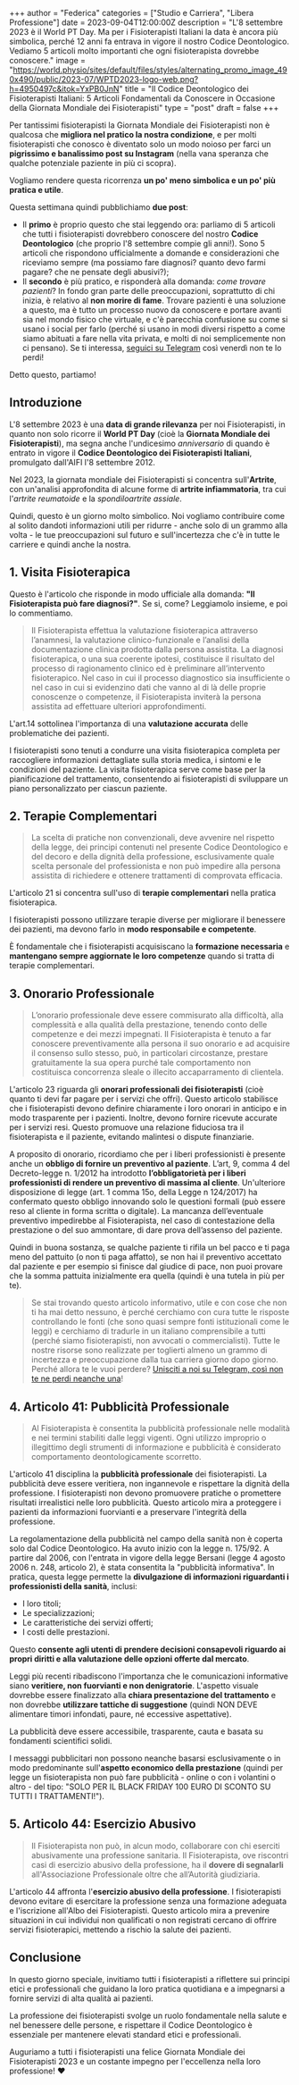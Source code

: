 +++
author = "Federica"
categories = ["Studio e Carriera", "Libera Professione"]
date = 2023-09-04T12:00:00Z
description = "L'8 settembre 2023 è il World PT Day. Ma per i Fisioterapisti Italiani la data è ancora più simbolica, perché 12 anni fa entrava in vigore il nostro Codice Deontologico. Vediamo 5 articoli molto importanti che ogni fisioterapista dovrebbe conoscere."
image = "https://world.physio/sites/default/files/styles/alternating_promo_image_490x490/public/2023-07/WPTD2023-logo-web.png?h=4950497c&itok=YxPB0JnN"
title = "Il Codice Deontologico dei Fisioterapisti Italiani: 5 Articoli Fondamentali da Conoscere in Occasione della Giornata Mondiale dei Fisioterapisti"
type = "post"
draft = false
+++

Per tantissimi fisioterapisti la Giornata Mondiale dei Fisioterapisti non è qualcosa che **migliora nel pratico la nostra condizione**, e per molti fisioterapisti che conosco è diventato solo un modo noioso per farci un **pigrissimo e banalissimo post su Instagram** (nella vana speranza che qualche potenziale paziente in più ci scopra).

Vogliamo rendere questa ricorrenza **un po' meno simbolica e un po' più pratica e utile**.

Questa settimana quindi pubblichiamo **due post**: 

- Il **primo** è proprio questo che stai leggendo ora: parliamo di 5 articoli che tutti i fisioterapisti dovrebbero conoscere del nostro **Codice Deontologico** (che proprio l'8 settembre compie gli anni!). Sono 5 articoli che rispondono ufficialmente a domande e considerazioni che riceviamo sempre (ma possiamo fare diagnosi? quanto devo farmi pagare? che ne pensate degli abusivi?);
- Il **secondo** è più pratico, e risponderà alla domanda: *come trovare pazienti*? In fondo gran parte delle preoccupazioni, soprattutto di chi inizia, è relativo al **non morire di fame**. Trovare pazienti è una soluzione a questo, ma è tutto un processo nuovo da conoscere e portare avanti sia nel mondo fisico che virtuale, e c'è parecchia confusione su come si usano i social per farlo (perché si usano in modi diversi rispetto a come siamo abituati a fare nella vita privata, e molti di noi semplicemente non ci pensano). Se ti interessa, [seguici su Telegram](https://t.me/fisioterapisti_official) così venerdì non te lo perdi!

Detto questo, partiamo!

## Introduzione

L'8 settembre 2023 è una **data di grande rilevanza** per noi Fisioterapisti, in quanto non solo ricorre il **World PT Day** (cioè la **Giornata Mondiale dei Fisioterapisti**), ma segna anche l'undicesimo *anniversario* di quando è entrato in vigore il **Codice Deontologico dei Fisioterapisti Italiani**, promulgato dall'AIFI l'8 settembre 2012. 

Nel 2023, la giornata mondiale dei Fisioterapisti si concentra sull'**Artrite**, con un'analisi approfondita di alcune forme di **artrite infiammatoria**, tra cui l'*artrite reumatoide* e la *spondiloartrite assiale*. 

Quindi, questo è un giorno molto simbolico. Noi vogliamo contribuire come al solito dandoti informazioni utili per ridurre - anche solo di un grammo alla volta - le tue preoccupazioni sul futuro e sull'incertezza che c'è in tutte le carriere e quindi anche la nostra. 

## 1. Visita Fisioterapica

Questo è l'articolo che risponde in modo ufficiale alla domanda: **"Il Fisioterapista può fare diagnosi?"**. Se si, come? Leggiamolo insieme, e poi lo commentiamo.

> Il Fisioterapista effettua la valutazione fisioterapica attraverso l’anamnesi, la valutazione clinico-funzionale e l’analisi della documentazione clinica prodotta dalla persona assistita. La diagnosi fisioterapica, o una sua coerente ipotesi, costituisce il risultato del processo di  ragionamento clinico ed è preliminare all’intervento fisioterapico. Nel caso in cui il processo diagnostico sia insufficiente o nel caso in cui si evidenzino dati che vanno al di là delle proprie conoscenze o competenze, il Fisioterapista inviterà la persona assistita ad effettuare ulteriori approfondimenti.

L'art.14 sottolinea l'importanza di una **valutazione accurata** delle problematiche dei pazienti. 

I fisioterapisti sono tenuti a condurre una visita fisioterapica completa per raccogliere informazioni dettagliate sulla storia medica, i sintomi e le condizioni del paziente. La visita fisioterapica serve come base per la pianificazione del trattamento, consentendo ai fisioterapisti di sviluppare un piano personalizzato per ciascun paziente. 

## 2. Terapie Complementari
> La scelta di pratiche non convenzionali, deve avvenire nel rispetto della legge, dei principi contenuti nel presente Codice Deontologico e del decoro e della dignità della professione, esclusivamente quale scelta personale del professionista e non può impedire alla persona assistita di richiedere e ottenere trattamenti di comprovata efficacia.

L'articolo 21 si concentra sull'uso di **terapie complementari** nella pratica fisioterapica. 

I fisioterapisti possono utilizzare terapie diverse per migliorare il benessere dei pazienti, ma devono farlo in **modo responsabile e competente**. 

È fondamentale che i fisioterapisti acquisiscano la **formazione necessaria** e **mantengano sempre aggiornate le loro competenze** quando si tratta di terapie complementari.

## 3. Onorario Professionale

> L’onorario professionale deve essere commisurato alla difficoltà, alla complessità e alla qualità della prestazione, tenendo conto delle competenze e dei mezzi impegnati. Il Fisioterapista è tenuto a far conoscere preventivamente alla persona il suo onorario e ad acquisire il consenso sullo stesso, può, in particolari circostanze, prestare gratuitamente la sua opera purché tale comportamento non costituisca concorrenza sleale o illecito accaparramento di clientela.

L'articolo 23 riguarda gli **onorari professionali dei fisioterapisti** (cioè quanto ti devi far pagare per i servizi che offri). Questo articolo stabilisce che i fisioterapisti devono definire chiaramente i loro onorari in anticipo e in modo trasparente per i pazienti. Inoltre, devono fornire ricevute accurate per i servizi resi. Questo promuove una relazione fiduciosa tra il fisioterapista e il paziente, evitando malintesi o dispute finanziarie.

A proposito di onorario, ricordiamo che per i liberi professionisti è presente anche un **obbligo di fornire un preventivo al paziente**. L’art, 9, comma 4 del Decreto-legge n. 1/2012 ha introdotto **l’obbligatorietà per i liberi professionisti di rendere un preventivo di massima al cliente**. Un'ulteriore disposizione di legge (art. 1 comma 15o, della Legge n 124/2017) ha confermato questo obbligo innovando solo le questioni formali (può essere reso al cliente in forma scritta o digitale). La mancanza dell’eventuale preventivo impedirebbe al Fisioterapista, nel caso di contestazione della prestazione o del suo ammontare, di dare prova dell’assenso del paziente.

Quindi in buona sostanza, se qualche paziente ti rifila un bel pacco e ti paga meno del pattuito (o non ti paga affatto), se non hai il preventivo accettato dal paziente e per esempio si finisce dal giudice di pace, non puoi provare che la somma pattuita inizialmente era quella (quindi è una tutela in più per te). 

> Se stai trovando questo articolo informativo, utile e con cose che non ti ha mai detto nessuno, è perché cerchiamo con cura tutte le risposte controllando le fonti (che sono quasi sempre fonti istituzionali come le leggi) e cerchiamo di tradurle in un italiano comprensibile a tutti (perché siamo fisioterapisti, non avvocati o commercialisti). Tutte le nostre risorse sono realizzate per toglierti almeno un grammo di incertezza e preoccupazione dalla tua carriera giorno dopo giorno. Perché allora te le vuoi perdere? [Unisciti a noi su Telegram, così non te ne perdi neanche una](https://t.me/fisioterapisti_official)!

## 4. Articolo 41: Pubblicità Professionale
> Al Fisioterapista è consentita la pubblicità professionale nelle modalità e nei termini stabiliti dalle leggi vigenti. Ogni utilizzo improprio o illegittimo degli strumenti di informazione e pubblicità è considerato comportamento deontologicamente scorretto.

L'articolo 41 disciplina la **pubblicità professionale** dei fisioterapisti. La pubblicità deve essere veritiera, non ingannevole e rispettare la dignità della professione. I fisioterapisti non devono promuovere pratiche o promettere risultati irrealistici nelle loro pubblicità. Questo articolo mira a proteggere i pazienti da informazioni fuorvianti e a preservare l'integrità della professione.

La regolamentazione della pubblicità nel campo della sanità non è coperta solo dal Codice Deontologico. Ha avuto inizio con la legge n. 175/92. A partire dal 2006, con l'entrata in vigore della legge Bersani (legge 4 agosto 2006 n. 248, articolo 2), è stata consentita la "pubblicità informativa". In pratica, questa legge permette la **divulgazione di informazioni riguardanti i professionisti della sanità**, inclusi: 

- I loro titoli;
- Le specializzazioni;
- Le caratteristiche dei servizi offerti;
- I costi delle prestazioni.

Questo **consente agli utenti di prendere decisioni consapevoli riguardo ai propri diritti e alla valutazione delle opzioni offerte dal mercato**.

Leggi più recenti ribadiscono l'importanza che le comunicazioni informative siano **veritiere, non fuorvianti e non denigratorie**. L'aspetto visuale dovrebbe essere finalizzato alla **chiara presentazione del trattamento** e non dovrebbe **utilizzare tattiche di suggestione** (quindi NON DEVE alimentare timori infondati, paure, né eccessive aspettative). 

La pubblicità deve essere accessibile, trasparente, cauta e basata su fondamenti scientifici solidi.

I messaggi pubblicitari non possono neanche basarsi esclusivamente o in modo predominante sull'**aspetto economico della prestazione** (quindi per legge un fisioterapista non può fare pubblicità - online o con i volantini o altro - del tipo: "SOLO PER IL BLACK FRIDAY 100 EURO DI SCONTO SU TUTTI I TRATTAMENTI!").

## 5. Articolo 44: Esercizio Abusivo

> Il Fisioterapista non può, in alcun modo, collaborare con chi eserciti abusivamente una professione sanitaria. Il Fisioterapista, ove riscontri casi di esercizio abusivo della professione, ha il **dovere di segnalarli** all'Associazione Professionale oltre che all’Autorità giudiziaria.

L'articolo 44 affronta l'**esercizio abusivo della professione**. I fisioterapisti devono evitare di esercitare la professione senza una formazione adeguata e l'iscrizione all'Albo dei Fisioterapisti. Questo articolo mira a prevenire situazioni in cui individui non qualificati o non registrati cercano di offrire servizi fisioterapici, mettendo a rischio la salute dei pazienti.

## Conclusione

In questo giorno speciale, invitiamo tutti i fisioterapisti a riflettere sui principi etici e professionali che guidano la loro pratica quotidiana e a impegnarsi a fornire servizi di alta qualità ai pazienti. 

La professione dei fisioterapisti svolge un ruolo fondamentale nella salute e nel benessere delle persone, e rispettare il Codice Deontologico è essenziale per mantenere elevati standard etici e professionali. 

Auguriamo a tutti i fisioterapisti una felice Giornata Mondiale dei Fisioterapisti 2023 e un costante impegno per l'eccellenza nella loro professione! ❤️
